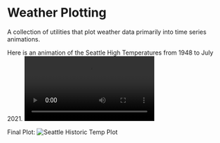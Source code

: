 # Weather Plotting
A collection of utilities that plot weather data primarily into time series animations.

Here is an animation of the Seattle High Temperatures from 1948 to July 2021.
![Seattle Historic](https://github.com/ghadlich/weatherplotting/output/seatac.mp4)

Final Plot:
![Seattle Historic Temp Plot](https://github.com/ghadlich/weatherplotting/output/seatac.mp4.png)
